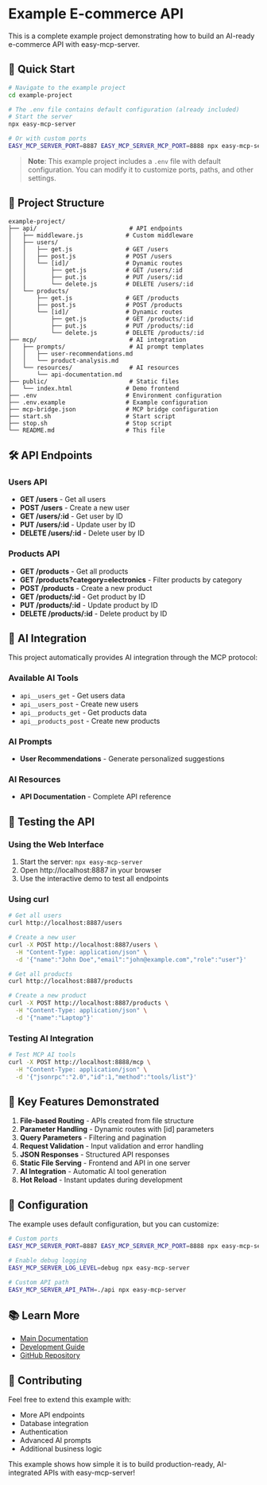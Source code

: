 # Example E-commerce API

This is a complete example project demonstrating how to build an AI-ready e-commerce API with easy-mcp-server.

## 🚀 Quick Start

```bash
# Navigate to the example project
cd example-project

# The .env file contains default configuration (already included)
# Start the server
npx easy-mcp-server

# Or with custom ports
EASY_MCP_SERVER_PORT=8887 EASY_MCP_SERVER_MCP_PORT=8888 npx easy-mcp-server
```

> **Note**: This example project includes a `.env` file with default configuration. You can modify it to customize ports, paths, and other settings.

## 📁 Project Structure

```
example-project/
├── api/                          # API endpoints
│   ├── middleware.js            # Custom middleware
│   ├── users/
│   │   ├── get.js               # GET /users
│   │   ├── post.js              # POST /users
│   │   └── [id]/                # Dynamic routes
│   │       ├── get.js           # GET /users/:id
│   │       ├── put.js           # PUT /users/:id
│   │       └── delete.js        # DELETE /users/:id
│   └── products/
│       ├── get.js               # GET /products
│       ├── post.js              # POST /products
│       └── [id]/                # Dynamic routes
│           ├── get.js           # GET /products/:id
│           ├── put.js           # PUT /products/:id
│           └── delete.js        # DELETE /products/:id
├── mcp/                          # AI integration
│   ├── prompts/                  # AI prompt templates
│   │   ├── user-recommendations.md
│   │   └── product-analysis.md
│   └── resources/                # AI resources
│       └── api-documentation.md
├── public/                       # Static files
│   └── index.html               # Demo frontend
├── .env                         # Environment configuration
├── .env.example                 # Example configuration
├── mcp-bridge.json              # MCP bridge configuration
├── start.sh                     # Start script
├── stop.sh                      # Stop script
└── README.md                    # This file
```

## 🛠 API Endpoints

### Users API
- **GET /users** - Get all users
- **POST /users** - Create a new user
- **GET /users/:id** - Get user by ID
- **PUT /users/:id** - Update user by ID
- **DELETE /users/:id** - Delete user by ID

### Products API
- **GET /products** - Get all products
- **GET /products?category=electronics** - Filter products by category
- **POST /products** - Create a new product
- **GET /products/:id** - Get product by ID
- **PUT /products/:id** - Update product by ID
- **DELETE /products/:id** - Delete product by ID

## 🤖 AI Integration

This project automatically provides AI integration through the MCP protocol:

### Available AI Tools
- `api__users_get` - Get users data
- `api__users_post` - Create new users
- `api__products_get` - Get products data
- `api__products_post` - Create new products

### AI Prompts
- **User Recommendations** - Generate personalized suggestions

### AI Resources
- **API Documentation** - Complete API reference

## 🧪 Testing the API

### Using the Web Interface
1. Start the server: `npx easy-mcp-server`
2. Open http://localhost:8887 in your browser
3. Use the interactive demo to test all endpoints

### Using curl
```bash
# Get all users
curl http://localhost:8887/users

# Create a new user
curl -X POST http://localhost:8887/users \
  -H "Content-Type: application/json" \
  -d '{"name":"John Doe","email":"john@example.com","role":"user"}'

# Get all products
curl http://localhost:8887/products

# Create a new product
curl -X POST http://localhost:8887/products \
  -H "Content-Type: application/json" \
  -d '{"name":"Laptop"}'
```

### Testing AI Integration
```bash
# Test MCP AI tools
curl -X POST http://localhost:8888/mcp \
  -H "Content-Type: application/json" \
  -d '{"jsonrpc":"2.0","id":1,"method":"tools/list"}'
```

## 🎯 Key Features Demonstrated

1. **File-based Routing** - APIs created from file structure
2. **Parameter Handling** - Dynamic routes with [id] parameters
3. **Query Parameters** - Filtering and pagination
4. **Request Validation** - Input validation and error handling
5. **JSON Responses** - Structured API responses
6. **Static File Serving** - Frontend and API in one server
7. **AI Integration** - Automatic AI tool generation
8. **Hot Reload** - Instant updates during development

## 🔧 Configuration

The example uses default configuration, but you can customize:

```bash
# Custom ports
EASY_MCP_SERVER_PORT=8887 EASY_MCP_SERVER_MCP_PORT=8888 npx easy-mcp-server

# Enable debug logging
EASY_MCP_SERVER_LOG_LEVEL=debug npx easy-mcp-server

# Custom API path
EASY_MCP_SERVER_API_PATH=./api npx easy-mcp-server
```

## 📚 Learn More

- [Main Documentation](../README.md)
- [Development Guide](../DEVELOPMENT.md)
- [GitHub Repository](https://github.com/easynet-world/7134-easy-mcp-server)

## 🤝 Contributing

Feel free to extend this example with:
- More API endpoints
- Database integration
- Authentication
- Advanced AI prompts
- Additional business logic

This example shows how simple it is to build production-ready, AI-integrated APIs with easy-mcp-server!
